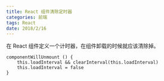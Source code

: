 ```yaml
---
title: React 组件清除定时器
categories: 前端
tags: React
date: 2018/2/16
---
```


在 React 组件定义一个计时器，在组件卸载的时候就应该清除掉。

<!-- more -->

```
componentWillUnmount () {
    this.loadInterval && clearInterval(this.loadInterval)
    this.loadInterval = false
}
```
